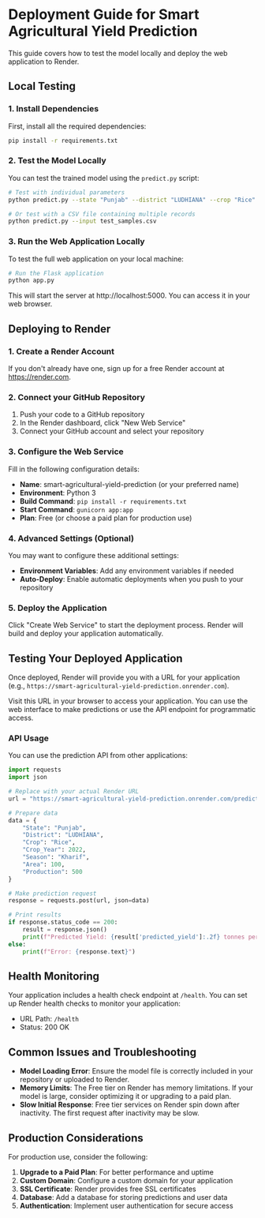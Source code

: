 # Deployment Guide for Smart Agricultural Yield Prediction

This guide covers how to test the model locally and deploy the web application to Render.

## Local Testing

### 1. Install Dependencies

First, install all the required dependencies:

```bash
pip install -r requirements.txt
```

### 2. Test the Model Locally

You can test the trained model using the `predict.py` script:

```bash
# Test with individual parameters
python predict.py --state "Punjab" --district "LUDHIANA" --crop "Rice" --year 2022 --season "Kharif" --area 100 --production 500

# Or test with a CSV file containing multiple records
python predict.py --input test_samples.csv
```

### 3. Run the Web Application Locally

To test the full web application on your local machine:

```bash
# Run the Flask application
python app.py
```

This will start the server at http://localhost:5000. You can access it in your web browser.

## Deploying to Render

### 1. Create a Render Account

If you don't already have one, sign up for a free Render account at https://render.com.

### 2. Connect your GitHub Repository

1. Push your code to a GitHub repository
2. In the Render dashboard, click "New Web Service"
3. Connect your GitHub account and select your repository

### 3. Configure the Web Service

Fill in the following configuration details:

- **Name**: smart-agricultural-yield-prediction (or your preferred name)
- **Environment**: Python 3
- **Build Command**: `pip install -r requirements.txt`
- **Start Command**: `gunicorn app:app`
- **Plan**: Free (or choose a paid plan for production use)

### 4. Advanced Settings (Optional)

You may want to configure these additional settings:

- **Environment Variables**: Add any environment variables if needed
- **Auto-Deploy**: Enable automatic deployments when you push to your repository

### 5. Deploy the Application

Click "Create Web Service" to start the deployment process. Render will build and deploy your application automatically.

## Testing Your Deployed Application

Once deployed, Render will provide you with a URL for your application (e.g., `https://smart-agricultural-yield-prediction.onrender.com`).

Visit this URL in your browser to access your application. You can use the web interface to make predictions or use the API endpoint for programmatic access.

### API Usage

You can use the prediction API from other applications:

```python
import requests
import json

# Replace with your actual Render URL
url = "https://smart-agricultural-yield-prediction.onrender.com/predict"

# Prepare data
data = {
    "State": "Punjab",
    "District": "LUDHIANA",
    "Crop": "Rice",
    "Crop_Year": 2022,
    "Season": "Kharif",
    "Area": 100,
    "Production": 500
}

# Make prediction request
response = requests.post(url, json=data)

# Print results
if response.status_code == 200:
    result = response.json()
    print(f"Predicted Yield: {result['predicted_yield']:.2f} tonnes per hectare")
else:
    print(f"Error: {response.text}")
```

## Health Monitoring

Your application includes a health check endpoint at `/health`. You can set up Render health checks to monitor your application:

- URL Path: `/health`
- Status: 200 OK

## Common Issues and Troubleshooting

- **Model Loading Error**: Ensure the model file is correctly included in your repository or uploaded to Render.
- **Memory Limits**: The Free tier on Render has memory limitations. If your model is large, consider optimizing it or upgrading to a paid plan.
- **Slow Initial Response**: Free tier services on Render spin down after inactivity. The first request after inactivity may be slow.

## Production Considerations

For production use, consider the following:

1. **Upgrade to a Paid Plan**: For better performance and uptime
2. **Custom Domain**: Configure a custom domain for your application
3. **SSL Certificate**: Render provides free SSL certificates
4. **Database**: Add a database for storing predictions and user data
5. **Authentication**: Implement user authentication for secure access
